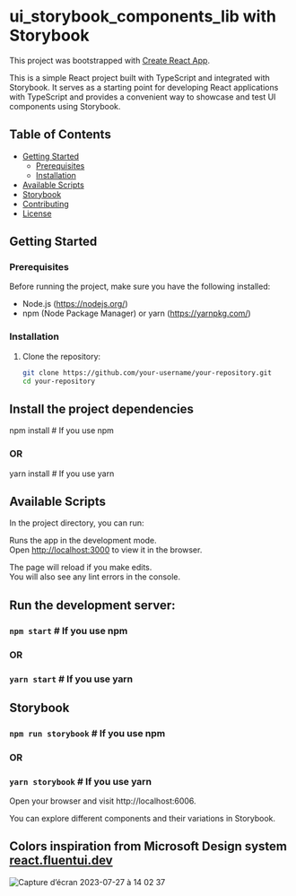 # ui_storybook_components_lib with Storybook

This project was bootstrapped with [Create React App](https://github.com/facebook/create-react-app).

This is a simple React project built with TypeScript and integrated with Storybook. It serves as a starting point for developing React applications with TypeScript and provides a convenient way to showcase and test UI components using Storybook.

## Table of Contents

- [Getting Started](#getting-started)
  - [Prerequisites](#prerequisites)
  - [Installation](#installation)
- [Available Scripts](#available-scripts)
- [Storybook](#storybook)
- [Contributing](#contributing)
- [License](#license)

## Getting Started

### Prerequisites

Before running the project, make sure you have the following installed:

- Node.js (https://nodejs.org/)
- npm (Node Package Manager) or yarn (https://yarnpkg.com/)

### Installation

1. Clone the repository:

   ```bash
   git clone https://github.com/your-username/your-repository.git
   cd your-repository


## Install the project dependencies

npm install   # If you use npm
### OR
yarn install  # If you use yarn

## Available Scripts

In the project directory, you can run:

Runs the app in the development mode.\
Open [http://localhost:3000](http://localhost:3000) to view it in the browser.

The page will reload if you make edits.\
You will also see any lint errors in the console.

## Run the development server:

### `npm start`   # If you use npm
### OR
### `yarn start`  # If you use yarn

## Storybook
### `npm run storybook`   # If you use npm
### OR
### `yarn storybook`      # If you use yarn

Open your browser and visit http://localhost:6006.

You can explore different components and their variations in Storybook.

## Colors inspiration from Microsoft Design system [react.fluentui.dev](https://react.fluentui.dev/?path=/docs/theme-colors--page)

![Capture d’écran 2023-07-27 à 14 02 37](https://github.com/BENOITHAVETlmj/ui_storybook_components_lib/assets/47004951/ef661af4-e651-4eb5-86ff-0f080fc892de)

